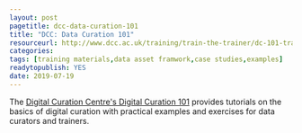 ```yaml
---
layout: post 
pagetitle: dcc-data-curation-101
title: "DCC: Data Curation 101"
resourceurl: http://www.dcc.ac.uk/training/train-the-trainer/dc-101-training-materials
categories: 
tags: [training materials,data asset framwork,case studies,examples]
readytopublish: YES
date: 2019-07-19
---
```

The [Digital Curation Centre's Digital Curation 101](http://www.dcc.ac.uk/training/train-the-trainer/dc-101-training-materials) provides tutorials on the basics of digital curation with practical examples and exercises for data curators and trainers.
